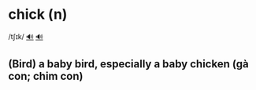 # chick (n)

/tʃɪk/ [🔊](https://www.oxfordlearnersdictionaries.com/media/english/uk_pron/c/chi/chick/chick__gb_6.mp3) [🔊](https://www.oxfordlearnersdictionaries.com/media/english/us_pron/c/chi/chick/chick__us_1.mp3)

## (Bird) a baby bird, especially a baby chicken (gà con; chim con)